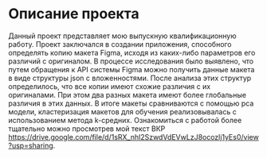 # Описание проекта
Данный проект представляет мою выпускную квалификационную работу.
Проект заключался в создании приложения, способного определять копию макета Figma, исходя из каких-либо параметров его различий с оригиналом. 
В процессе исследования было выявлено, что путем обращения к API системы Figma можно получить данные макета в виде структуры json с вложенностями. 
После анализа этих структур определилось, что все копии имеют схожие различия с их оригиналами.
При этом два разных макета имеют более глобальные различия в этих данных.
В итоге макеты сравниваются с помощью pca модели, кластеризация макетов для обучения реализовывалась с использованием метода k-средних.
Ознакомиться с работой более тщательно можно просмотрев мой текст ВКР https://drive.google.com/file/d/1sRX_nhl2SzwdVdEVwLzJ8ocozlj1yEs0/view?usp=sharing.
